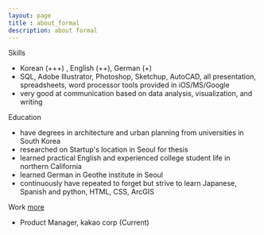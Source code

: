 ```yaml
---
layout: page
title : about_formal
description: about formal
---
```



Skills
* Korean (+++) , English (++), German (+)
* SQL, Adobe Illustrator, Photoshop, Sketchup, AutoCAD, all presentation, spreadsheets, word processor tools provided in iOS/MS/Google
* very good at communication based on data analysis, visualization, and writing


Education
* have degrees in architecture and urban planning from universities in South Korea
* researched on Startup's location in Seoul for thesis
* learned practical English and experienced college student life in northern California
* learned German in Geothe institute in Seoul
* continuously have repeated to forget but strive to learn Japanese, Spanish and python, HTML, CSS, ArcGIS


Work [more]()
* Product Manager, kakao corp (Current)

